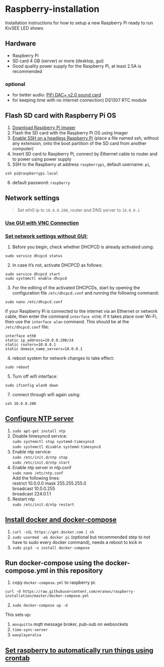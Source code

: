 # Raspberry-installation

Installation instructions for how to setup a new Raspberry Pi ready to run KivSEE LED shows

## Hardware

* Raspberry Pi
* SD card 4 GB (server) or more (desktop, gui)
* Good quality power supply for the Raspberry Pi, at least 2.5A is recommended

### optional
* for better audio: [PiFi DAC+ v2.0 sound card](docs/README-pifi.md) 
* for keeping time with no internet connection)
DS1307 RTC module
## Flash SD card with Raspberry Pi OS

   1. [Download Raspberry Pi Imager](https://www.raspberrypi.org/downloads/)
   2. Flash the SD card with the Raspberry Pi OS using Imager
   3. [Enable SSH on a headless Raspberry Pi](https://www.raspberrypi.org/documentation/remote-access/ssh/) (place a file named ssh, without any extension, onto the boot partition of the SD card from another computer)
   4. Insert SD card to Raspberry Pi, connect by Ethernet cable to router and to power using power supply
   5. SSH to the Raspberry at address `raspberrypi`, default username: `pi`, 
   ```
   ssh pi@raspberrypi.local
   ```
   6. default password: `raspberry`

## Network settings

> Set eth0 ip to `10.0.0.200`, router and DNS server to `10.0.0.1`

### [Use GUI with VNC Connection](docs/README-vnc.md)

### [Set network settings without GUI:](https://www.ionos.com/digitalguide/server/configuration/provide-raspberry-pi-with-a-static-ip-address/)

<!-- ## Assign a static private IP address to Raspberry Pi  -->

<!-- #### with DHCPCD  -->

1. Before you begin, check whether DHCPCD is already activated using:
```
sudo service dhcpcd status
```

2. In case it’s not, activate DHCPCD as follows:
```
sudo service dhcpcd start
sudo systemctl enable dhcpcd
```

<!-- 3. Now make sure that the configuration of the file `/etc/network/interfaces` has the original status. For this, the ‘iface’ configuration needs to be set at ‘manual’ for the interfaces. -->

3. For the editing of the activated DHCPCDs, start by opening the configuration file `/etc/dhcpcd.conf` and running the following command:

```
sudo nano /etc/dhcpcd.conf
```

If your Raspberry Pi is connected to the internet via an Ethernet or network cable, then enter the command `interface eth0`; if it takes place over Wi-Fi, then use the `interface wlan` command. This should be at the `/etc/dhcpcd.conf` file:

```
interface eth0
static ip_address=10.0.0.200/24
static routers=10.0.0.1
static domain_name_servers=10.0.0.1
```

4. reboot system for network changes to take effect: 
```
sudo reboot
```

5. Turn off wifi interface:
```
sudo ifconfig wlan0 down
```

7. connect through wifi again using:
```
ssh 10.0.0.200
```

## [Configure NTP server](http://raspberrypi.tomasgreno.cz/ntp-client-and-server.html)

   1. `sudo apt-get install ntp`
   2. Disable timesyncd service: \
      `sudo systemctl stop systemd-timesyncd` \
      `sudo systemctl disable systemd-timesyncd`
   3. Enable ntp service: \
      `sudo /etc/init.d/ntp stop` \
      `sudo /etc/init.d/ntp start`
   4. Enable ntp server in ntp.conf \
      `sudo nano /etc/ntp.conf` \
      Add the following lines: \
         restrict 10.0.0.0 mask 255.255.255.0 \
         broadcast 10.0.0.255 \
         broadcast 224.0.1.1
   5. Restart ntp \
      `sudo /etc/init.d/ntp restart`

## [Install docker and docker-compose](https://dev.to/rohansawant/installing-docker-and-docker-compose-on-the-raspberry-pi-in-5-simple-steps-3mgl)

   1. `curl -sSL https://get.docker.com | sh`
   2. `sudo usermod -aG docker pi` (optional but recommended step to not have to sudo every docker command), needs a reboot to kick in
   3. `sudo pip3 -v install docker-compose`

## Run docker-compose using the docker-compose.yml in this repository

   1. copy `docker-compose.yml` to raspberry pi:
   ```
   curl -O https://raw.githubusercontent.com/eranws/raspberry-installation/master/docker-compose.yml
   ```

   2. `sudo docker-compose up -d`

   This sets up:
   1. `mosquitto` mqtt message broker, pub-sub on websockets
   2. `time-sync-server`
   3. `wavplayeralsa`

## [Set raspberry to automatically run things using crontab](https://www.dexterindustries.com/howto/auto-run-python-programs-on-the-raspberry-pi/)
